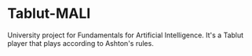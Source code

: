 # Tablut-MALI 
University project for Fundamentals for Artificial Intelligence. It's a Tablut player that plays according to Ashton's rules.
